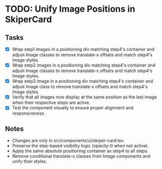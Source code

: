 # TODO: Unify Image Positions in SkiperCard

## Tasks
- [x] Wrap step1 images in a positioning div matching step4's container and adjust Image classes to remove translate-x offsets and match step4's Image styles.
- [x] Wrap step2 images in a positioning div matching step4's container and adjust Image classes to remove translate-x offsets and match step4's Image styles.
- [x] Wrap step3 image in a positioning div matching step4's container and adjust Image class to remove translate-x offsets and match step4's Image styles.
- [x] Verify that all images now display at the same position as the last image when their respective steps are active.
- [x] Test the component visually to ensure proper alignment and responsiveness.

## Notes
- Changes are only in src/components/ui/skiper-card.tsx.
- Preserve the step-based visibility logic (opacity-0 when not active).
- Apply the same absolute positioning container as step4 to all steps.
- Remove conditional translate-x classes from Image components and unify their styles.
